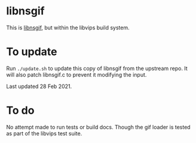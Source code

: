 # libnsgif

This is [libnsgif](https://www.netsurf-browser.org/projects/libnsgif/),
but within the libvips build system. 

# To update

Run `./update.sh` to update this copy of libnsgif from the upstream repo. It
will also patch libnsgif.c to prevent it modifying the input.

Last updated 28 Feb 2021.

# To do

No attempt made to run tests or build docs. Though the gif loader is tested as
part of the libvips test suite.
